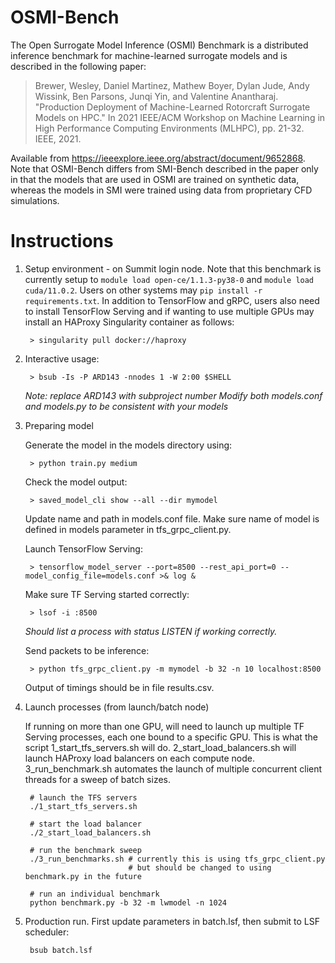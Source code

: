 # OSMI-Bench

The Open Surrogate Model Inference (OSMI) Benchmark is a distributed inference benchmark
for machine-learned surrogate models and is described in the following paper:

> Brewer, Wesley, Daniel Martinez, Mathew Boyer, Dylan Jude, Andy Wissink, Ben Parsons, Junqi Yin, and Valentine Anantharaj. "Production Deployment of Machine-Learned Rotorcraft Surrogate Models on HPC." In 2021 IEEE/ACM Workshop on Machine Learning in High Performance Computing Environments (MLHPC), pp. 21-32. IEEE, 2021.

Available from https://ieeexplore.ieee.org/abstract/document/9652868. Note that OSMI-Bench differs from SMI-Bench described in the paper only in that the models that are used in OSMI are trained on synthetic data, whereas the models in SMI were trained using data from proprietary CFD simulations. 

# Instructions

1. Setup environment - on Summit login node. Note that this benchmark is currently setup to `module load open-ce/1.1.3-py38-0` and `module load cuda/11.0.2`. Users on other systems may `pip install -r requirements.txt`. In addition to TensorFlow and gRPC, users also need to install TensorFlow Serving and if wanting to use multiple GPUs may install an HAProxy Singularity container as follows:

        > singularity pull docker://haproxy

2. Interactive usage:

        > bsub -Is -P ARD143 -nnodes 1 -W 2:00 $SHELL

    *Note: replace ARD143 with subproject number*
    *Modify both models.conf and models.py to be consistent with your models*

3. Preparing model 

    Generate the model in the models directory using:

        > python train.py medium

    Check the model output:

        > saved_model_cli show --all --dir mymodel

    Update name and path in models.conf file. Make sure name of model is defined in models parameter in tfs_grpc_client.py. 

    Launch TensorFlow Serving:

        > tensorflow_model_server --port=8500 --rest_api_port=0 --model_config_file=models.conf >& log & 

    Make sure TF Serving started correctly:

        > lsof -i :8500 

    *Should list a process with status LISTEN if working correctly.*

    Send packets to be inference:

        > python tfs_grpc_client.py -m mymodel -b 32 -n 10 localhost:8500

    Output of timings should be in file results.csv.

4. Launch processes (from launch/batch node)

    If running on more than one GPU, will need to launch up multiple TF Serving processes, each one bound to a specific GPU. This is what the script 1_start_tfs_servers.sh will do. 2_start_load_balancers.sh will launch HAProxy load balancers on each compute node. 3_run_benchmark.sh automates the launch of multiple concurrent client threads for a sweep of batch sizes. 

        # launch the TFS servers
        ./1_start_tfs_servers.sh

        # start the load balancer  
        ./2_start_load_balancers.sh

        # run the benchmark sweep
        ./3_run_benchmarks.sh # currently this is using tfs_grpc_client.py
                              # but should be changed to using benchmark.py in the future

        # run an individual benchmark
        python benchmark.py -b 32 -m lwmodel -n 1024

5. Production run. First update parameters in batch.lsf, then submit to LSF scheduler:

        bsub batch.lsf 
